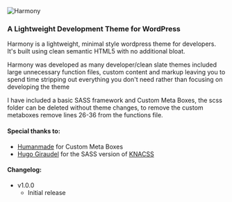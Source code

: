 <img src="https://raw.github.com/invmatt/Harmony/master/screenshot.png" alt="Harmony" />

<h3>A Lightweight Development Theme for WordPress</h3>

<p>Harmony is a lightweight, minimal style wordpress theme for developers. It's built using clean semantic HTML5 with no additional bloat.</p>

<p>Harmony was developed as many developer/clean slate themes included large unnecessary function files, custom content and markup leaving you to spend time stripping out everything you don't need rather than focusing on developing the theme<p>

<p>I have included a basic SASS framework and Custom Meta Boxes, the scss folder can be deleted without theme changes, to remove the custom metaboxes remove lines 26-36 from the functions file.</p>


<h4>Special thanks to:</h4>

<ul>
  <li><a href="https://github.com/humanmade/Custom-Meta-Boxes">Humanmade</a> for Custom Meta Boxes</li>
  <li><a href="https://github.com/HugoGiraudel/KNACSS-Sass">Hugo Giraudel</a> for the SASS version of <a href="http://www.knacss.com">KNACSS</a></li>
</ul>

<h4>Changelog:</h4>
<ul>
  <li>
    v1.0.0
    <ul>
      <li>Initial release</li>
    </ul>
  </li>
</ul>
